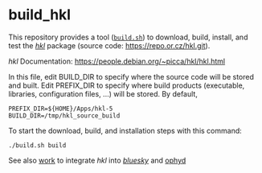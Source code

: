 # build_hkl

This repository provides a tool ([`build.sh`](build.sh))
to download, build, install, and test the
[*hkl*](https://people.debian.org/~picca/hkl/hkl.html) package 
(source code: https://repo.or.cz/hkl.git).

*hkl* Documentation: https://people.debian.org/~picca/hkl/hkl.html

In this file, edit BUILD_DIR to specify where the source code
will be stored and built.  Edit PREFIX_DIR to specify where 
build products (executable, libraries, configuration files, ...)
will be stored.  By default, 

	PREFIX_DIR=${HOME}/Apps/hkl-5
	BUILD_DIR=/tmp/hkl_source_build

To start the download, build, and installation
steps with this command:

    ./build.sh build

See also [work](https://github.com/NSLS-II/hklpy) to integrate 
*hkl* into [*bluesky*](https://blueskyproject.io/) and 
[ophyd](https://github.com/bluesky/ophyd)
